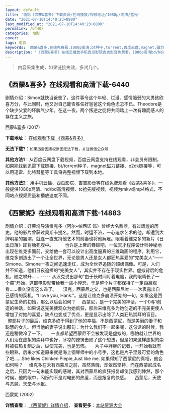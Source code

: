 ```yaml
---
layout: default
title: '电影《西蒙&喜多》下载资源/在线播放/视频地址/1080p/高清/蓝光'
date: "2021-07-10T14:40:23+0800"
last_modified_at: "2021-07-10T14:40:23+0800"
permalink: /6440/
categories: 电影
cover:
tags: 电影
keywords: '西蒙&喜多,在线免费看,1080p高清,bt种子,torrent,百度云盘,magnet,磁力链,迅雷下载资源'
description: '《西蒙&喜多》在线云播放手机西瓜影院吉吉影音免费看，1080p高清bd/hd未删减完整版和tc抢先枪版，mkv/mp4格式，附带bt/torrent种子、magnet/磁力链、百度云盘、网盘资源迅雷下载链接'
---
```


>内容采集生成，如果链接失效，多试几个。


## 《西蒙&喜多》在线观看和高清下载-6440

剧情介绍：Simon就快当爸爸了，这件事令这个年轻、烂漫、感情脆弱的大男孩欣喜万分，与此同时，他又对自己能否胜任好爸爸这个角色忐忑不已。Theodore是个缺少父爱的坏脾气少年。在这一夜，两个叛逆之徒将共同踏上一次有趣而感人的存在主义之旅。


西蒙&喜多 (2017)

**下载地址**： [在线观看下载 《西蒙&喜多》](https://www.btbtdy.me/btdy/dy14932.html) 


**无法下载?**：`如果迅雷因版权原因无法下载，关注微信公众号 `

**其他方法1**：从百度云网盘下载视频，百度云网盘支持在线观看，非会员有限制，如果能找到迅雷下载链接、bt/torrent种子、magnet磁力链接、e2dk链接等，可以用迅雷、比特彗星等工具将完整视频下载到本地。

**其他方法2**：用手机云播、西瓜影院、吉吉影音等在线免费观看《西蒙&喜多》，一般提供1080p高清、hd/bd高清视频、tc抢先版视频，视频为mkv或mp4格式，不同站点视频质量和播放速度不同。


## 《西蒙妮》在线观看和高清下载-14883

剧情介绍：好莱坞导演维克多（阿尔•帕西诺 饰）曾经大名鼎鼎，有过辉煌的历史。他的影片曾获过奥斯卡提名。然而，时运不济，一心追求艺术的他，却遭到大牌明星的罢演，就连一直支持他艺术的前妻也将他解雇。眼看着维克多的新片《日出日落》即将胎死腹中。  　　也许是上帝的眷顾吧，一位天才程序设计师神秘地出现在维克多面前，交给他一套可以设计出高度逼真的三维动画的程序。利用它，维克多创造出了一个让全世界，无论是男人还是女人都狂热喜爱的“完美女人”——Simone。Simone一夜之间迅速走红，成为全世界追随的超级偶像。可是，人们并不知道，他们日夜追捧的“完美女人”，其实并不存在于现实世界。虚拟背后的危机，随之攀升…… ----- 从汉克说出那句“由于长时间盯着电脑，我的眼睛长了一个瘤”开始，这部电影就带给我一些小惶恐，于是整个片子都保持了一定距离观看……很久没有这么乖了。     汉克，西蒙尼之父，也是西蒙尼唯一一次表露出自己感情的契机。“I love you, Hank.”。这是让维克多崩溃开始的一句。如果这是西蒙尼生命的初始，那么以后会如何？     西蒙尼，是一个完美的神话，一个0与1创造的神话，如果说这完美使观众为她疯狂，那后来维克多为她创造的不完美更使人增加了对她的喜爱，缺点也变成了优点，更是显示出除了人类狂热崇拜的盲目。     整部片子的最后，维克多终于得到了他的幸福，不是西蒙尼，而是美丽的妻子和聪慧的女儿。但当他的妻子说出那句：为什么我们不一起来呢，这句话的时候，我还是稍微冷了一下。     一直都希望西蒙尼不会被发现是虚拟的，哪怕就让世界的人们活在虚拟的崇拜中也好，冰凉的镣铐击败了这个想法，但是如果这样虚拟的崇拜被狂热复制之后，纵使完美，也是恐怖。     片子中胖胖的记者，一开始看就有些眼熟，后来才知道原来就是海上钢琴师中的小号手，这也是片子里最可爱的角色了吧……She likes Chinken Piepie,Just like me. 如果得知了西蒙尼的真相，他会如何呐？     维克多在未有西蒙尼之前，虽然落魄，却依然坚持，而在西蒙尼成名之后，只因为一句未能实现的感谢，其对西蒙尼的疯狂报复却使我感到悚然，那个时候，他的眼中，闪烁的不是对电影的热爱，而是报复的快感。     西蒙尼，天使与恶魔，天堂与地狱。


西蒙妮 (2002)

**详情查看**： [《西蒙妮》详情介绍](/movie/14883/)， **查看更多**：[本站资源大全](/movie/t/all/)

